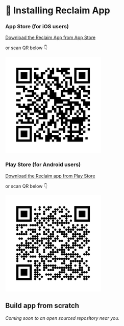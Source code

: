 # 📱 Installing Reclaim App

### App Store (for iOS users)

[Download the Reclaim App from App Store](https://apps.apple.com/ru/app/reclaim-wallet/id6447378796?l=en)

or scan QR below 👇

![](.gitbook/assets/frame.png)



### Play Store (for Android users)

[Download the Reclaim app from Play Store](https://play.google.com/store/apps/details?id=com.credentialswallet)

or scan QR below 👇

![](<.gitbook/assets/frame 2.png>)

## Build app from scratch

_Coming soon to an open sourced repository near you._
